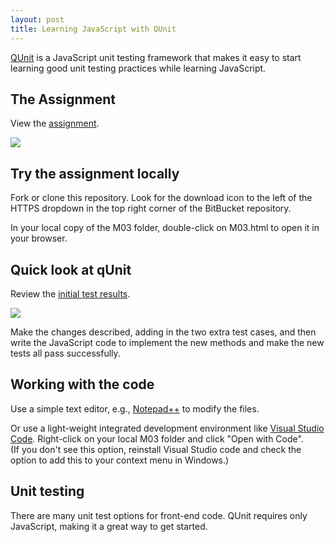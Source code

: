 ```yaml
---
layout: post
title: Learning JavaScript with QUnit
---
```


[QUnit](https://qunitjs.com/) is a JavaScript unit testing framework that makes it easy to 
start learning good unit testing practices while learning JavaScript.  

## The Assignment

View the [assignment](http://denisecase.github.io/project/44563-M03/M03.html).

[![](http://denisecase.github.io/project/44563-M03/2016-09-11_1253.png)](http://denisecase.github.io/project/44563-M03/2016-09-11_1253.png)


## Try the assignment locally

Fork or clone this repository. Look for the download icon to the left of the 
HTTPS dropdown in the top right corner of the BitBucket repository. 

In your local copy of the M03 folder, double-click on M03.html to open it in your browser. 

## Quick look at qUnit

Review the [initial test results](http://denisecase.github.io/project/44563-M03/test/M03Tests.html). 

[![](http://denisecase.github.io/project/44563-M03/2016-09-11_1254.png)](http://denisecase.github.io/project/44563-M03/2016-09-11_1254.png)

Make the changes described, adding in the two extra test cases, 
and then write the JavaScript code to implement the new methods and make the new tests all pass successfully. 


## Working with the code

Use a simple text editor, e.g., [Notepad++](http://notepad-plus-plus.org/) to modify the files. 

Or use a light-weight integrated development environment like [Visual Studio Code](https://code.visualstudio.com). 
Right-click on your local M03 folder and click "Open with Code".  
(If you don't see this option, reinstall Visual Studio code and check the option to add this to your context menu in Windows.)

## Unit testing

There are many unit test options for front-end code. QUnit requires only JavaScript, making it a great way to get started. 




